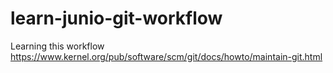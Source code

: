 # learn-junio-git-workflow
Learning this workflow https://www.kernel.org/pub/software/scm/git/docs/howto/maintain-git.html